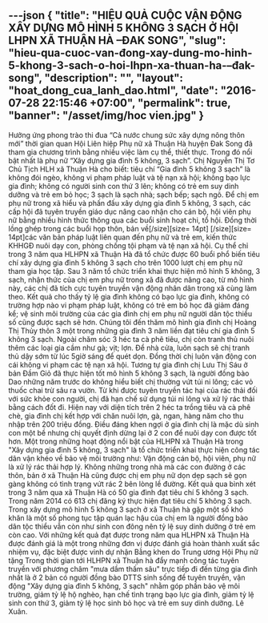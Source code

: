 ---json
{
    "title": "HIỆU QUẢ CUỘC VẬN ĐỘNG XÂY DỰNG MÔ HÌNH 5 KHÔNG 3 SẠCH Ở HỘI LHPN XÃ THUẬN HÀ –ĐAK SONG",
    "slug": "hieu-qua-cuoc-van-đong-xay-dung-mo-hinh-5-khong-3-sach-o-hoi-lhpn-xa-thuan-ha-–đak-song",
    "description": "",
    "layout": "hoat_dong_cua_lanh_dao.html",
    "date": "2016-07-28 22:15:46 +07:00",
    "permalink": true,
    "banner": "/asset/img/hoc vien.jpg"
}
---
Hưởng ứng phong trào thi đua “Cả nước chung sức xây dựng nông thôn mới” thời gian quan Hội Liên hiệp Phụ nữ xã Thuận Hà huyện Đak Song đã tham gia chương trình bằng nhiều việc làm cụ thể, thiết thực. Trong đó nổi bật nhất là phụ nữ “Xây dựng gia đình 5 không, 3 sạch”.
Chị Nguyễn Thị Tơ Chủ Tịch HLH xã Thuận Hà cho biết: tiêu chí “Gia đình 5 không 3 sạch” là không đói ngèo, không vi phạm pháp luật và tệ nạn xã hội; không bạo lực gia đình; không có người sinh con thứ 3 lên; không có trẻ em suy dinh dưỡng và trẻ em bỏ học; 3 sạch là sạch nhà; sạch bếp; sạch ngõ. Để chị em phụ nữ trong xã hiểu và phấn đấu xây dựng gia đình 5 không, 3 sạch, các cấp hội đã tuyên truyền giáo dục nâng cao nhận cho cán bộ, hội viên phụ nữ bằng nhiều hình thức thông qua các buổi sinh hoạt chi, tổ hội. Đồng thời lồng ghép trong các buổi họp thôn, bản về[/size][size= 14pt] [/size][size= 14pt]các văn bản pháp luật liên quan đến phụ nữ và trẻ em, kiến thức KHHGĐ nuôi dạy con, phòng chống tội phạm và tệ nạn xã hội. Cụ thể chỉ trong 3 năm qua HLHPN xã Thuận Hà đã tổ chức được 60 buổi phổ biến tiêu chí xây dựng gia đình 5 không 3 sạch cho trên 1000 lượt chị em phụ nữ tham gia học tập.
Sau 3 năm tổ chức triển khai thực hiện mô hình 5 không, 3 sạch, nhận thức của chị em phụ nữ trong xã đã được nâng cao, từ mô hình này, các chị đã tích cực tuyên truyền vận động nhân dân trong xã cùng làm theo. Kết quả cho thấy tỷ lệ gia đình không có bạo lực gia đình, không có trường hợp nào vi phạm pháp luật, không có trẻ em bỏ học đã giảm đáng kể; vệ sinh môi trường của các gia đình chị em phụ nữ người dân tộc thiểu số cũng được sạch sẽ hơn.
Chúng tôi đến thăm mô hình gia đình chị Hoàng Thị Thủy thôn 3 một trong những gia đình 3 năm liền đạt tiêu chí gia đình 5 không 3 sạch. Ngoài chăm sóc 3 héc ta cà phê tiêu, chị còn tranh thủ nuôi thêm các loại gia cầm như gà; vịt; lợn. Để nhà cửa, luôn sạch sẽ chị tranh thủ dậy sớm từ lúc 5giờ sáng để quét dọn. Đồng thời chị luôn vận động con cái không vi phạm các tệ nạn xã hội.
Tương tự gia đình chị Lưu Thị Sáu ở bản Đầm Giỏ đã thực hiện tốt mô hình 5 không 3 sạch, là người đồng bào Dao những năm trước do không hiểu biết chị thường vứt túi ni lông; các vỏ thuốc chai trừ sâu ra vườn. Từ khi được tuyên truyền tác hại của rác thải đối với sức khỏe con người, chị đã hạn chế sử dụng túi ni lông và xử lý rác thải bằng cách đốt đi. Hiện nay với diện tích trên 2 héc ta trồng tiêu và cà phê chè, gia đình chị kết hợp với chăn nuôi lợn, gà, ngan, hàng năm cho thu nhập trên 200 triệu đồng. Điều đáng khen ngợi ở gia đình chị là mặc dù sinh con một bề nhưng chị quyết định dừng lại ở 2 con để nuôi dạy con được tốt hơn.
Một trong những hoạt động nổi bật của HLHPN xã Thuận Hà trong "Xây dựng gia đình 5 không, 3 sạch" là tổ chức triển khai thực hiện công tác dân vận khéo về bảo vệ môi trường như: Vận động cán bộ, hội viên, phụ nữ là xử lý rác thải hợp lý. Không những trong nhà mà các con đường ở các thôn, bản ở xã Thuận Hà cũng được chị em phụ nữ dọn dẹp sạch sẽ gọn gàng không có tình trạng vứt rác 2 bên lòng lề đường. Kết quả qua bình xét trong 3 năm qua xã Thuận Hà có 50 gia đình đạt tiêu chí 5 không 3 sạch. Trong năm 2014 có 613 chị đăng ký thực hiện đạt tiêu chí 5 không 3 sạch.
Trong xây dựng mô hình 5 không 3 sạch ở xã Thuận hà gặp một số khó khăn là một số phong tục tập quán lạc hậu của chị em là người đồng bào dân tộc thiểu vẫn còn như sinh con đông nên tỷ lệ suy dinh dưỡng ở trẻ em còn cao. Với những kết quả đạt được trong năm qua HLHPN xã Thuận Hà được đánh giá là một trong những đơn vị được đánh giá hoàn thành xuất sắc nhiệm vụ, đặc biệt được vinh dự nhận Bằng khen do Trung ương Hội Phụ nữ tặng
Trong thời gian tới HLHPN xã Thuận hà đẩy mạnh công tác tuyên truyền với phương châm "mưa dầm thấm sâu" trực tiếp đi đến từng gia đình nhất là ở 2 bản có người đồng bào DTTS sinh sống để tuyên truyền, vận động "Xây dựng gia đình 5 không, 3 sạch" nhằm góp phần bảo vệ môi trường, giảm tỷ lệ hộ nghèo, hạn chế tình trạng bạo lực gia đình, giảm tỷ lệ sinh con thứ 3, giảm tỷ lệ học sinh bỏ học và trẻ em suy dinh dưỡng.
Lê Xuân.